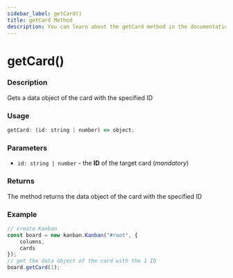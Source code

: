 ```yaml
---
sidebar_label: getCard()
title: getCard Method
description: You can learn about the getCard method in the documentation of the DHTMLX JavaScript Kanban library. Browse developer guides and API reference, try out code examples and live demos, and download a free 30-day evaluation version of DHTMLX Kanban.
---
```


# getCard()

### Description

Gets a data object of the card with the specified ID

### Usage

~~~jsx {}
getCard: (id: string | number) => object;
~~~

### Parameters

- `id: string | number` - the **ID** of the target card (*mandatory*)

### Returns

The method returns the data object of the card with the specified ID

### Example

~~~jsx {7}
// create Kanban
const board = new kanban.Kanban("#root", {
	columns,
	cards
});
// get the data object of the card with the 1 ID
board.getCard(1);
~~~
